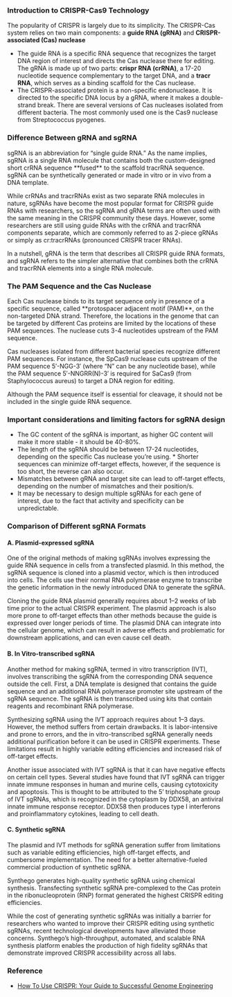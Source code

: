 ### Introduction to CRISPR-Cas9 Technology
The popularity of CRISPR is largely due to its simplicity. The CRISPR-Cas system relies on two main components: a **guide RNA (gRNA)** and **CRISPR-associated (Cas) nuclease**
* The guide RNA is a specific RNA sequence that recognizes the target DNA region of interest and directs the Cas nuclease there for editing. The gRNA is made up of two parts: **crispr RNA (crRNA)**, a 17-20 nucleotide sequence complementary to the target DNA, and a **tracr RNA**, which serves as a binding scaffold for the Cas nuclease.
* The CRISPR-associated protein is a non-specific endonuclease. It is directed to the specific DNA locus by a gRNA, where it makes a double-strand break. There are several versions of Cas nucleases isolated from different bacteria. The most commonly used one is the Cas9 nuclease from Streptococcus pyogenes.

### Difference Between gRNA and sgRNA
<p>sgRNA is an abbreviation for “single guide RNA.” As the name implies, sgRNA is a single RNA molecule that contains both the custom-designed short crRNA sequence **fused** to the scaffold tracrRNA sequence. sgRNA can be synthetically generated or made in vitro or in vivo from a DNA template.</p>
<p>While crRNAs and tracrRNAs exist as two separate RNA molecules in nature, sgRNAs have become the most popular format for CRISPR guide RNAs with researchers, so the sgRNA and gRNA terms are often used with the same meaning in the CRISPR community these days. However, some researchers are still using guide RNAs with the crRNA and tracrRNA components separate, which are commonly referred to as 2-piece gRNAs or simply as cr:tracrRNAs (pronounced CRISPR tracer RNAs).</p>
<p>In a nutshell, gRNA is the term that describes all CRISPR guide RNA formats, and sgRNA refers to the simpler alternative that combines both the crRNA and tracrRNA elements into a single RNA molecule.</p>

### The PAM Sequence and the Cas Nuclease
<p>Each Cas nuclease binds to its target sequence only in presence of a specific sequence, called **protospacer adjacent motif (PAM)**, on the non-targeted DNA strand. Therefore, the locations in the genome that can be targeted by different Cas proteins are limited by the locations of these PAM sequences. The nuclease cuts 3-4 nucleotides upstream of the PAM sequence.</p>
<p>Cas nucleases isolated from different bacterial species recognize different PAM sequences. For instance, the SpCas9 nuclease cuts upstream of the PAM sequence 5′-NGG-3′ (where “N” can be any nucleotide base), while the PAM sequence 5′-NNGRR(N)-3′ is required for SaCas9 (from Staphylococcus aureus) to target a DNA region for editing.</p>
<p>Although the PAM sequence itself is essential for cleavage, it should not be included in the single guide RNA sequence.</p>

### Important considerations and limiting factors for sgRNA design
* The GC content of the sgRNA is important, as higher GC content will make it more stable - it should be 40-80%.
* The length of the sgRNA should be between 17-24 nucleotides, depending on the specific Cas nuclease you’re using. * Shorter sequences can minimize off-target effects, however, if the sequence is too short, the reverse can also occur.
* Mismatches between gRNA and target site can lead to off-target effects, depending on the number of mismatches and their position/s.
* It may be necessary to design multiple sgRNAs for each gene of interest, due to the fact that activity and specificity can be unpredictable.

### Comparison of Different sgRNA Formats
#### A. Plasmid-expressed sgRNA
<p>One of the original methods of making sgRNAs involves expressing the guide RNA sequence in cells from a transfected plasmid. In this method, the sgRNA sequence is cloned into a plasmid vector, which is then introduced into cells. The cells use their normal RNA polymerase enzyme to transcribe the genetic information in the newly introduced DNA to generate the sgRNA.</p>

<p>Cloning the guide RNA plasmid generally requires about 1–2 weeks of lab time prior to the actual CRISPR experiment. The plasmid approach is also more prone to off-target effects than other methods because the guide is expressed over longer periods of time. The plasmid DNA can integrate into the cellular genome, which can result in adverse effects and problematic for downstream applications, and can even cause cell death.</p>

#### B. In Vitro-transcribed sgRNA
<p>Another method for making sgRNA, termed in vitro transcription (IVT), involves transcribing the sgRNA from the corresponding DNA sequence outside the cell. First, a DNA template is designed that contains the guide sequence and an additional RNA polymerase promoter site upstream of the sgRNA sequence. The sgRNA is then transcribed using kits that contain reagents and recombinant RNA polymerase.</p>

<p>Synthesizing sgRNA using the IVT approach requires about 1–3 days. However, the method suffers from certain drawbacks. It is labor-intensive and prone to errors, and the in vitro-transcribed sgRNA generally needs additional purification before it can be used in CRISPR experiments. These limitations result in highly variable editing efficiencies and increased risk of off-target effects.</p>

<p>Another issue associated with IVT sgRNA is that it can have negative effects on certain cell types. Several studies have found that IVT sgRNA can trigger innate immune responses in human and murine cells, causing cytotoxicity and apoptosis. This is thought to be attributed to the 5’ triphosphate group of IVT sgRNAs, which is recognized in the cytoplasm by DDX58, an antiviral innate immune response receptor. DDX58 then produces type I interferons and proinflammatory cytokines, leading to cell death.</p>

#### C. Synthetic sgRNA
<p>The plasmid and IVT methods for sgRNA generation suffer from limitations such as variable editing efficiencies, high off-target effects, and cumbersome implementation. The need for a better alternative-fueled commercial production of synthetic sgRNA.</p>

<p>Synthego generates high-quality synthetic sgRNA using chemical synthesis. Transfecting synthetic sgRNA pre-complexed to the Cas protein in the ribonucleoprotein (RNP) format generated the highest CRISPR editing efficiencies.</p>

<p>While the cost of generating synthetic sgRNAs was initially a barrier for researchers who wanted to improve their CRISPR editing using synthetic sgRNAs, recent technological developments have alleviated those concerns. Synthego’s high-throughput, automated, and scalable RNA synthesis platform enables the production of high fidelity sgRNAs that demonstrate improved CRISPR accessibility across all labs.</p>


### Reference
- [How To Use CRISPR: Your Guide to Successful Genome Engineering](https://www.synthego.com/guide/how-to-use-crispr/sgrna#:~:text=sgRNA%20is%20an%20abbreviation%20for,vivo%20from%20a%20DNA%20template.)